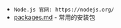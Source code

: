 - `Node.js 官网: https://nodejs.org/`
- [packages.md](https://github.com/civenz/demo/blob/master/JavaScript/Node.js/packages.md) - 常用的安装包